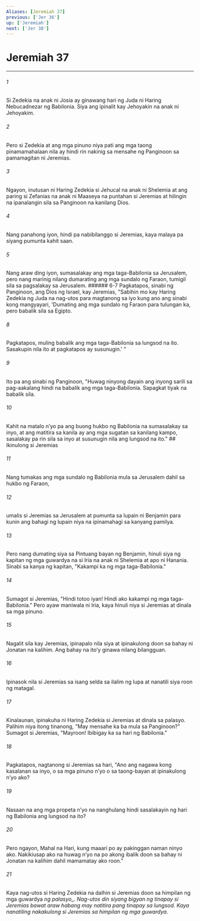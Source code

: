 ```yaml
---
Aliases: [Jeremiah 37]
previous: ['Jer 36']
up: ['Jeremiah']
next: ['Jer 38']
---
```

# Jeremiah 37

***






















###### 1 










Si Zedekia na anak ni Josia ay ginawang hari ng Juda ni Haring Nebucadnezar ng Babilonia. Siya ang ipinalit kay Jehoyakin na anak ni Jehoyakim. 





















###### 2 










Pero si Zedekia at ang mga pinuno niya pati ang mga taong pinamamahalaan nila ay hindi rin nakinig sa mensahe ng Panginoon sa pamamagitan ni Jeremias. 





















###### 3 










Ngayon, inutusan ni Haring Zedekia si Jehucal na anak ni Shelemia at ang paring si Zefanias na anak ni Maaseya na puntahan si Jeremias at hilingin na ipanalangin sila sa Panginoon na kanilang Dios. 





















###### 4 










Nang panahong iyon, hindi pa nabibilanggo si Jeremias, kaya malaya pa siyang pumunta kahit saan. 





















###### 5 










Nang araw ding iyon, sumasalakay ang mga taga-Babilonia sa Jerusalem, pero nang marinig nilang dumarating ang mga sundalo ng Faraon, tumigil sila sa pagsalakay sa Jerusalem. ###### 6-7 Pagkatapos, sinabi ng Panginoon, ang Dios ng Israel, kay Jeremias, "Sabihin mo kay Haring Zedekia ng Juda na nag-utos para magtanong sa iyo kung ano ang sinabi kong mangyayari, 'Dumating ang mga sundalo ng Faraon para tulungan ka, pero babalik sila sa Egipto. 





















###### 8 










Pagkatapos, muling babalik ang mga taga-Babilonia sa lungsod na ito. Sasakupin nila ito at pagkatapos ay susunugin.' " 





















###### 9 










Ito pa ang sinabi ng Panginoon, "Huwag ninyong dayain ang inyong sarili sa pag-aakalang hindi na babalik ang mga taga-Babilonia. Sapagkat tiyak na babalik sila. 





















###### 10 










Kahit na matalo nʼyo pa ang buong hukbo ng Babilonia na sumasalakay sa inyo, at ang matitira sa kanila ay ang mga sugatan sa kanilang kampo, sasalakay pa rin sila sa inyo at susunugin nila ang lungsod na ito." ## Ikinulong si Jeremias 





















###### 11 










Nang tumakas ang mga sundalo ng Babilonia mula sa Jerusalem dahil sa hukbo ng Faraon, 





















###### 12 










umalis si Jeremias sa Jerusalem at pumunta sa lupain ni Benjamin para kunin ang bahagi ng lupain niya na ipinamahagi sa kanyang pamilya. 





















###### 13 










Pero nang dumating siya sa Pintuang bayan ng Benjamin, hinuli siya ng kapitan ng mga guwardya na si Iria na anak ni Shelemia at apo ni Hanania. Sinabi sa kanya ng kapitan, "Kakampi ka ng mga taga-Babilonia." 





















###### 14 










Sumagot si Jeremias, "Hindi totoo iyan! Hindi ako kakampi ng mga taga-Babilonia." Pero ayaw maniwala ni Iria, kaya hinuli niya si Jeremias at dinala sa mga pinuno. 





















###### 15 










Nagalit sila kay Jeremias, ipinapalo nila siya at ipinakulong doon sa bahay ni Jonatan na kalihim. Ang bahay na itoʼy ginawa nilang bilangguan. 





















###### 16 










Ipinasok nila si Jeremias sa isang selda sa ilalim ng lupa at nanatili siya roon ng matagal. 





















###### 17 










Kinalaunan, ipinakuha ni Haring Zedekia si Jeremias at dinala sa palasyo. Palihim niya itong tinanong, "May mensahe ka ba mula sa Panginoon?" Sumagot si Jeremias, "Mayroon! Ibibigay ka sa hari ng Babilonia." 





















###### 18 










Pagkatapos, nagtanong si Jeremias sa hari, "Ano ang nagawa kong kasalanan sa inyo, o sa mga pinuno nʼyo o sa taong-bayan at ipinakulong nʼyo ako? 





















###### 19 










Nasaan na ang mga propeta nʼyo na nanghulang hindi sasalakayin ng hari ng Babilonia ang lungsod na ito? 





















###### 20 










Pero ngayon, Mahal na Hari, kung maaari po ay pakinggan naman ninyo ako. Nakikiusap ako na huwag nʼyo na po akong ibalik doon sa bahay ni Jonatan na kalihim dahil mamamatay ako roon." 





















###### 21 










Kaya nag-utos si Haring Zedekia na dalhin si Jeremias doon sa himpilan ng mga guwardya <i class="trans-change">ng palasyo_. Nag-utos din siyang bigyan ng tinapay si Jeremias bawat araw habang may natitira pang tinapay sa lungsod. Kaya nanatiling nakakulong si Jeremias sa himpilan ng mga guwardya.
